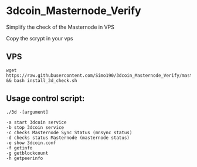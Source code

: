 # 3dcoin_Masternode_Verify
Simplify the check of the Masternode in VPS

Copy the scrypt in your vps




## VPS

```
wget https://raw.githubusercontent.com/Simo190/3dcoin_Masternode_Verify/master/install_3d_check.sh && bash install_3d_check.sh
```



## Usage control script:

```
./3d -[argument]

-a start 3dcoin service
-b stop 3dcoin service
-c checks Masternode Sync Status (mnsync status)
-d checks status Masternode (masternode status)
-e show 3dcoin.conf
-f getinfo
-g getblockcount
-h getpeerinfo
